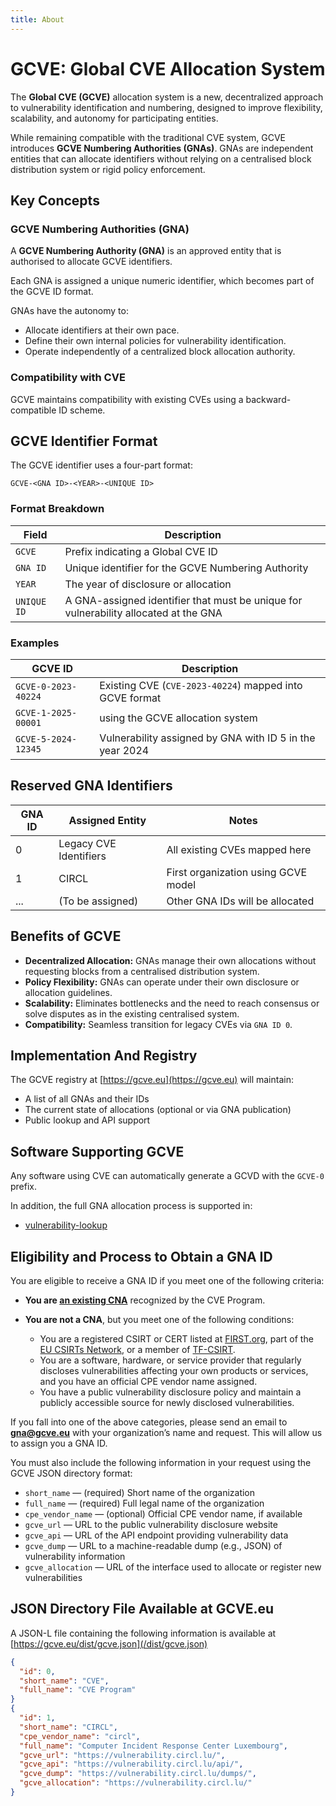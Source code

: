 ```yaml
---
title: About 
---
```


# GCVE: Global CVE Allocation System

The **Global CVE (GCVE)** allocation system is a new, decentralized approach to vulnerability identification and numbering, designed to improve flexibility, scalability, and autonomy for participating entities. 

While remaining compatible with the traditional CVE system, GCVE introduces **GCVE Numbering Authorities (GNAs)**. GNAs are independent entities that can allocate identifiers without relying on a centralised block distribution system or rigid policy enforcement.

## Key Concepts

### GCVE Numbering Authorities (GNA)

A **GCVE Numbering Authority (GNA)** is an approved entity that is authorised to allocate GCVE identifiers.

Each GNA is assigned a unique numeric identifier, which becomes part of the GCVE ID format.

GNAs have the autonomy to:

- Allocate identifiers at their own pace.
- Define their own internal policies for vulnerability identification.
- Operate independently of a centralized block allocation authority.

### Compatibility with CVE

GCVE maintains compatibility with existing CVEs using a backward-compatible ID scheme.

## GCVE Identifier Format

The GCVE identifier uses a four-part format:

`GCVE-<GNA ID>-<YEAR>-<UNIQUE ID>`

### Format Breakdown

| Field       | Description                                                         |
|-------------|---------------------------------------------------------------------|
| `GCVE`      | Prefix indicating a Global CVE ID |
| `GNA ID`    | Unique identifier for the GCVE Numbering Authority                  |
| `YEAR`      | The year of disclosure or allocation                                |
| `UNIQUE ID` | A GNA-assigned identifier that must be unique for vulnerability allocated at the GNA |                 

### Examples

| GCVE ID              | Description                                                |
|----------------------|------------------------------------------------------------|
| `GCVE-0-2023-40224`  | Existing CVE (`CVE-2023-40224`) mapped into GCVE format     |
| `GCVE-1-2025-00001`  | using the GCVE allocation system           |
| `GCVE-5-2024-12345`  | Vulnerability assigned by GNA with ID 5 in the year 2024   |

## Reserved GNA Identifiers

| GNA ID | Assigned Entity       | Notes                                |
|--------|------------------------|--------------------------------------|
| 0      | Legacy CVE Identifiers | All existing CVEs mapped here        |
| 1      | CIRCL                  | First organization using GCVE model  |
| ...    | (To be assigned)       | Other GNA IDs will be allocated      |

## Benefits of GCVE

- **Decentralized Allocation:** GNAs manage their own allocations without requesting blocks from a centralised distribution system.
- **Policy Flexibility:** GNAs can operate under their own disclosure or allocation guidelines.
- **Scalability:** Eliminates bottlenecks and the need to reach consensus or solve disputes as in the existing centralised system.
- **Compatibility:** Seamless transition for legacy CVEs via `GNA ID 0`.

## Implementation And Registry

The GCVE registry at [https://gcve.eu](https://gcve.eu) will maintain:

- A list of all GNAs and their IDs
- The current state of allocations (optional or via GNA publication)
- Public lookup and API support

## Software Supporting GCVE

Any software using CVE can automatically generate a GCVD with the `GCVE-0` prefix. 

In addition, the full GNA allocation process is supported in:

- [vulnerability-lookup](https://www.vulnerability-lookup.org)

## Eligibility and Process to Obtain a GNA ID

You are eligible to receive a GNA ID if you meet one of the following criteria:

- **You are [an existing CNA](/dist/cna_partners.json)** recognized by the CVE Program.

- **You are not a CNA**, but you meet one of the following conditions:
  - You are a registered CSIRT or CERT listed at [FIRST.org](https://www.first.org/), part of the [EU CSIRTs Network](https://csirtsnetwork.eu/), or a member of [TF-CSIRT](https://tf-csirt.org/).
  - You are a software, hardware, or service provider that regularly discloses vulnerabilities affecting your own products or services, and you have an official CPE vendor name assigned.
  - You have a public vulnerability disclosure policy and maintain a publicly accessible source for newly disclosed vulnerabilities.

If you fall into one of the above categories, please send an email to **gna@gcve.eu** with your organization’s name and request. This will allow us to assign you a GNA ID.

You must also include the following information in your request using the GCVE JSON directory format:

- `short_name` — (required) Short name of the organization  
- `full_name` — (required) Full legal name of the organization  
- `cpe_vendor_name` — (optional) Official CPE vendor name, if available  
- `gcve_url` — URL to the public vulnerability disclosure website  
- `gcve_api` — URL of the API endpoint providing vulnerability data  
- `gcve_dump` — URL to a machine-readable dump (e.g., JSON) of vulnerability information  
- `gcve_allocation` — URL of the interface used to allocate or register new vulnerabilities  


## JSON Directory File Available at GCVE.eu

A JSON-L file containing the following information is available at [https://gcve.eu/dist/gcve.json](/dist/gcve.json)

~~~json
{
  "id": 0,
  "short_name": "CVE",
  "full_name": "CVE Program"
}
{
  "id": 1,
  "short_name": "CIRCL",
  "cpe_vendor_name": "circl",
  "full_name": "Computer Incident Response Center Luxembourg",
  "gcve_url": "https://vulnerability.circl.lu/",
  "gcve_api": "https://vulnerability.circl.lu/api/",
  "gcve_dump": "https://vulnerability.circl.lu/dumps/",
  "gcve_allocation": "https://vulnerability.circl.lu/"
}
~~~


